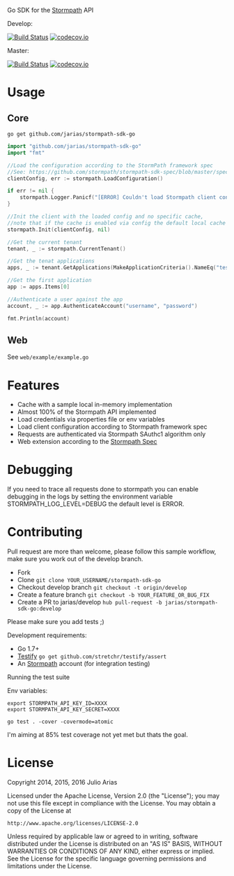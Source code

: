 Go SDK for the [Stormpath](http://stormpath.com/) API

Develop:

[![Build Status](https://travis-ci.org/jarias/stormpath-sdk-go.svg?branch=develop)](https://travis-ci.org/jarias/stormpath-sdk-go) [![codecov.io](http://codecov.io/github/jarias/stormpath-sdk-go/coverage.svg?branch=develop)](http://codecov.io/github/jarias/stormpath-sdk-go?branch=develop)

Master:

[![Build Status](https://travis-ci.org/jarias/stormpath-sdk-go.svg?branch=master)](https://travis-ci.org/jarias/stormpath-sdk-go) [![codecov.io](http://codecov.io/github/jarias/stormpath-sdk-go/coverage.svg?branch=master)](http://codecov.io/github/jarias/stormpath-sdk-go?branch=master)

# Usage

## Core

`go get github.com/jarias/stormpath-sdk-go`

```go
import "github.com/jarias/stormpath-sdk-go"
import "fmt"

//Load the configuration according to the StormPath framework spec
//See: https://github.com/stormpath/stormpath-sdk-spec/blob/master/specifications/config.md
clientConfig, err := stormpath.LoadConfiguration()

if err != nil {
    stormpath.Logger.Panicf("[ERROR] Couldn't load Stormpath client configuration: %s", err)
}

//Init the client with the loaded config and no specific cache,
//note that if the cache is enabled via config the default local cache would be used
stormpath.Init(clientConfig, nil)

//Get the current tenant
tenant, _ := stormpath.CurrentTenant()

//Get the tenat applications
apps, _ := tenant.GetApplications(MakeApplicationCriteria().NameEq("test app"))

//Get the first application
app := apps.Items[0]

//Authenticate a user against the app
account, _ := app.AuthenticateAccount("username", "password")

fmt.Println(account)
```

## Web

See `web/example/example.go`

# Features

* Cache with a sample local in-memory implementation
* Almost 100% of the Stormpath API implemented
* Load credentials via properties file or env variables
* Load client configuration according to Stormpath framework spec
* Requests are authenticated via Stormpath SAuthc1 algorithm only
* Web extension according to the [Stormpath Spec](https://github.com/stormpath/stormpath-framework-spec)

# Debugging

If you need to trace all requests done to stormpath you can enable debugging in the logs
by setting the environment variable STORMPATH_LOG_LEVEL=DEBUG the default level is ERROR.

# Contributing

Pull request are more than welcome, please follow this sample workflow, make sure you work out of
the develop branch.

- Fork
- Clone `git clone YOUR_USERNAME/stormpath-sdk-go`
- Checkout develop branch `git checkout -t origin/develop`
- Create a feature branch `git checkout -b YOUR_FEATURE_OR_BUG_FIX`
- Create a PR to jarias/develop `hub pull-request -b jarias/stormpath-sdk-go:develop`

Please make sure you add tests ;)

Development requirements:

- Go 1.7+
- [Testify](https://github.com/stretchr/testify) `go get github.com/stretchr/testify/assert`
- An [Stormpath](https://stormpath.com) account (for integration testing)

Running the test suite

Env variables:

```
export STORMPATH_API_KEY_ID=XXXX
export STORMPATH_API_KEY_SECRET=XXXX
```

```
go test . -cover -covermode=atomic
```

I'm aiming at 85% test coverage not yet met but thats the goal.

# License

Copyright 2014, 2015, 2016 Julio Arias

Licensed under the Apache License, Version 2.0 (the "License");
you may not use this file except in compliance with the License.
You may obtain a copy of the License at

    http://www.apache.org/licenses/LICENSE-2.0

Unless required by applicable law or agreed to in writing, software
distributed under the License is distributed on an "AS IS" BASIS,
WITHOUT WARRANTIES OR CONDITIONS OF ANY KIND, either express or implied.
See the License for the specific language governing permissions and
limitations under the License.
